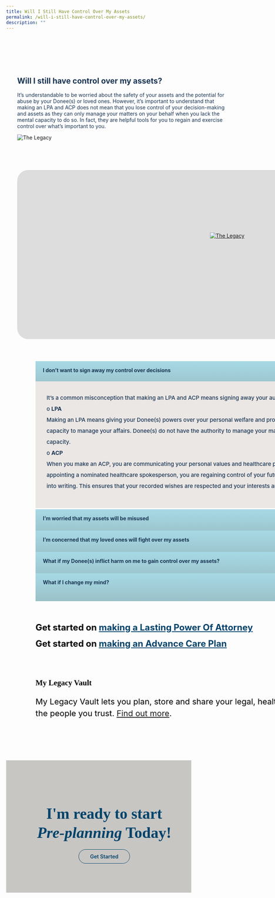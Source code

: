 ```yaml
---
title: Will I Still Have Control Over My Assets
permalink: /will-i-still-have-control-over-my-assets/
description: ""
---
```

<style>
		/\* cyrillic \*/
@font-face {
  font-family: 'Playfair Display';
  font-style: normal;
  font-weight: 500;
  font-display: swap;
  src: url(https://fonts.gstatic.com/s/playfairdisplay/v30/nuFiD-vYSZviVYUb\_rj3ij\_\_anPXDTjYgEM86xRbPQ.woff2) format('woff2');
  unicode-range: U+0301, U+0400-045F, U+0490-0491, U+04B0-04B1, U+2116;
}
/\* vietnamese \*/
@font-face {
  font-family: 'Playfair Display';
  font-style: normal;
  font-weight: 500;
  font-display: swap;
  src: url(https://fonts.gstatic.com/s/playfairdisplay/v30/nuFiD-vYSZviVYUb\_rj3ij\_\_anPXDTPYgEM86xRbPQ.woff2) format('woff2');
  unicode-range: U+0102-0103, U+0110-0111, U+0128-0129, U+0168-0169, U+01A0-01A1, U+01AF-01B0, U+0300-0301, U+0303-0304, U+0308-0309, U+0323, U+0329, U+1EA0-1EF9, U+20AB;
}
/\* latin-ext \*/
@font-face {
  font-family: 'Playfair Display';
  font-style: normal;
  font-weight: 500;
  font-display: swap;
  src: url(https://fonts.gstatic.com/s/playfairdisplay/v30/nuFiD-vYSZviVYUb\_rj3ij\_\_anPXDTLYgEM86xRbPQ.woff2) format('woff2');
  unicode-range: U+0100-02AF, U+0304, U+0308, U+0329, U+1E00-1E9F, U+1EF2-1EFF, U+2020, U+20A0-20AB, U+20AD-20CF, U+2113, U+2C60-2C7F, U+A720-A7FF;
}
/\* latin \*/
@font-face {
  font-family: 'Playfair Display';
  font-style: normal;
  font-weight: 500;
  font-display: swap;
  src: url(https://fonts.gstatic.com/s/playfairdisplay/v30/nuFiD-vYSZviVYUb\_rj3ij\_\_anPXDTzYgEM86xQ.woff2) format('woff2');
  unicode-range: U+0000-00FF, U+0131, U+0152-0153, U+02BB-02BC, U+02C6, U+02DA, U+02DC, U+0304, U+0308, U+0329, U+2000-206F, U+2074, U+20AC, U+2122, U+2191, U+2193, U+2212, U+2215, U+FEFF, U+FFFD;
}
/\* cyrillic \*/
@font-face {
  font-family: 'Playfair Display';
  font-style: normal;
  font-weight: 600;
  font-display: swap;
  src: url(https://fonts.gstatic.com/s/playfairdisplay/v30/nuFiD-vYSZviVYUb\_rj3ij\_\_anPXDTjYgEM86xRbPQ.woff2) format('woff2');
  unicode-range: U+0301, U+0400-045F, U+0490-0491, U+04B0-04B1, U+2116;
}
/\* vietnamese \*/
@font-face {
  font-family: 'Playfair Display';
  font-style: normal;
  font-weight: 600;
  font-display: swap;
  src: url(https://fonts.gstatic.com/s/playfairdisplay/v30/nuFiD-vYSZviVYUb\_rj3ij\_\_anPXDTPYgEM86xRbPQ.woff2) format('woff2');
  unicode-range: U+0102-0103, U+0110-0111, U+0128-0129, U+0168-0169, U+01A0-01A1, U+01AF-01B0, U+0300-0301, U+0303-0304, U+0308-0309, U+0323, U+0329, U+1EA0-1EF9, U+20AB;
}
/\* latin-ext \*/
@font-face {
  font-family: 'Playfair Display';
  font-style: normal;
  font-weight: 600;
  font-display: swap;
  src: url(https://fonts.gstatic.com/s/playfairdisplay/v30/nuFiD-vYSZviVYUb\_rj3ij\_\_anPXDTLYgEM86xRbPQ.woff2) format('woff2');
  unicode-range: U+0100-02AF, U+0304, U+0308, U+0329, U+1E00-1E9F, U+1EF2-1EFF, U+2020, U+20A0-20AB, U+20AD-20CF, U+2113, U+2C60-2C7F, U+A720-A7FF;
}
/\* latin \*/
@font-face {
  font-family: 'Playfair Display';
  font-style: normal;
  font-weight: 600;
  font-display: swap;
  src: url(https://fonts.gstatic.com/s/playfairdisplay/v30/nuFiD-vYSZviVYUb\_rj3ij\_\_anPXDTzYgEM86xQ.woff2) format('woff2');
  unicode-range: U+0000-00FF, U+0131, U+0152-0153, U+02BB-02BC, U+02C6, U+02DA, U+02DC, U+0304, U+0308, U+0329, U+2000-206F, U+2074, U+20AC, U+2122, U+2191, U+2193, U+2212, U+2215, U+FEFF, U+FFFD;
}
@font-face {
    font-family: 'proxima_nova_bold';
    src: url('http://chodri.com/legacy/src/fonts/Proxima-Nova-Alt-Bold-webfont.woff2') format('woff2');
    font-weight: normal;
    font-style: normal;
}
@font-face {
    font-family: 'Myriad Pro';
    src: url('http://chodri.com/legacy/src/fonts/Myriad-Web-Pro-Regular.ttf');
    src: url('http://chodri.com/legacy/src/fonts/Myriad-Web-Pro-Regular.ttf') format('truetype');
    font-weight: normal;
    font-style: normal;
}
.container{
	width: 1170px;
margin: 0 auto;
}
section.bp-section {
padding: 0;
}
.action__b h4{
color: #000;
font-size: 24px;
margin-top: 15px;
margin-bottom: 0;
}
.action__b h4 a{
color: #01436b;
} 
section.bp-section .bp-container {
padding-bottom: 0!important;
}
.m-b-80{
margin-bottom: 80px;
}
container-fluid{
width: 100%;
}
section.bp-section.is-small.bp-section-pagetitle {
display: none;
}
a.p-button.btn {
    border-color: #01436b;
    background-color: transparent;
    border-radius: 30px;
    color: #01436b;
    margin-top: 30px;
    font-weight: 600;
    text-decoration: none;
    border: 1px solid #01436b;
    padding: 10px 30px;
}
.action_3 h2, .action_3 h2 i {
    line-height: 52px;
    font-size: 42px;
    font-family: 'Playfair Display';
    color: #01436b;
    margin-bottom: 30px;
}
section.bp-section .bp-container {
    width: 100%!important;
    max-width: 100%!important;
    padding-top: 0!important;
}
.col.is-8.is-offset-2.print-content {
    margin-left: 0;
    width: 100%;
}
.col-3 {
    width: 25%;
    PADDING: 0 15px;
}
.col-8 {
    width: 75%;
    PADDING: 0 15px;
}
.col-4 {
    width: 33.33%;
    PADDING: 0 15px;
}
.col-6 {
    width: 50%;
    PADDING: 0 15px;
}
.col-12 {
    width: 100%;
    PADDING: 0 15px;
}
.p-t-80 {
	padding-top: 80px;
}
.p-b-80{
	padding-bottom: 80px;
}
.u-align--center{
	text-align:center;
}
	.about_bb .inner {
    padding: 30px;
    background-color: #EBE7E5;
    border-radius: 25px;
}
	
	.about_bb h4 {
    color: #1A3554;
    font-weight: bold;
    margin-bottom: 0;
}
	.about_bb p {
    margin-top: 10px;
}.about_a_b h2 {
    color: #1A3554;
}
	.heading h3 {
    margin-bottom: 30px;
    color: #000;
}
	.m-b-30{
	margin-bottom: 30px;
	}
	.p-t-40{
	padding-top:40px;
	}
	.action_3 {
    background-color: #C8C6C3;
}
	.accordion ul {
  list-style: none;
  padding: 0;
}
.accordion ul li {
  margin: 0;
}
.action__4 h2{
		color: #000;
	 font-family: 'Playfair Display';
	}
	.action__4 p{
		color: #000;
		font-size: 22px;
	line-height: 32px;
	}
	.accordion ul {
    margin: 0;
}
	.accordion .toggle{
		display:none;
	}
	ul.accordion input.toggle:checked + p {
    display: block;
}
.accordion ul li label {
    position: relative;
    color: #1A3554;
    display: inline-block;
    width: 100%;
    line-height: 49px;
    text-indent: 20px;
    cursor: pointer;
    font-weight: bold;
}
	.accordion ul li label::before {
    width: 100%;
    background-image: linear-gradient(#a6d9e5, #9ac0c8);
    display: block;
    color: #fefefe;
    padding: 0.75em;
    border-radius: 0.15em;
    transition: background 0.3s ease;
    margin-bottom: 0;
    border-radius: 0;
    content: "";
    position: absolute;
    left: 0;
    right: 0;
    top: 0;
    height: 55px;
    z-index: -1;
}
	a.play_btn {
    position: absolute;
    left: 0;
    right: 0;
    top: 50%;
    z-index: 99999;
    width: 120px;
    height: 120px;
    margin: 0 auto;
    margin-top: -60px;
}
	.about_a_b {
    display: flex;
    align-items: center;
}
	.video_acc .inner {
    position: relative;
}
	.about_a_b p {
    color: #1A3554;
}
	.content a{
		color: #1A3554!important;
	}
		.accordion ul .inner::after{
    content: "+";
    width: 25px;
    height: 25px;
    background-color: #fff;
    display: inline-block;
    text-align: center;
    border-radius: 50%;
    position: absolute;
    right: 20px;
    top: 14px;
    color: #1A3554;
    text-indent: 0;
    line-height: 25px;
		z-index: 11;
}
	ul.accordion input.toggle:checked + .inner::after {
    content: "-";
}
ul.accordion input.toggle:checked + .inner {
    height: auto;
    padding: 30px;
}
	.accordion ul .inner {
    overflow: hidden;
    margin-top: 0;
    background-color: #EBE7E5;
    margin-top: 6px;
    height: 0;
    padding: 0 30px;
    transition: all ease-in-out .3s;
		-webkit-transition: all ease-in-out .3s;
	 text-indent: 0;
}
	.accordion ul .inner p {
	 font-weight: 500;
    font-size: 15px;
	  color: #1A3554;
	margin-top: 0;
	line-height: 30px;
	}
	.accordion ul .inner h4 {
	 font-weight: bold;
    font-size: 22px;
	  color: #1A3554;
	  margin-top: 0;
	  margin-bottom: 0;
	}
	.p-lr-50{
	padding: 0 50px;
	}
		section.action__4 {
    position: relative;
}
.action__4::before {
    content: "";
    position: absolute;
    left: 30px;
    bottom: -4px;
    width: 200px;
    background-position: center;
    background-size: contain;
    background-repeat: no-repeat;
    background-image: url(https://i.imgur.com/ymZBFhy.png);
    z-index: 99999999;
    height: 200px;
}
	section.action__4 .container::after {
    content: "";
    position: absolute;
    right: 0;
    top: 0;
    width: 300px;
    height: 200px;
    background-size: contain;
    background-repeat: no-repeat;
    background-image: url(https://i.imgur.com/4gIO8gl.png);
}
	.container  {
    position: relative;
}
		.heading  {
    position: relative;
}
.heading::after {
    content: "";
    position: absolute;
    right: -50px;
    top: -28px;
    width: 300px;
    height: 200px;
    background-size: contain;
    background-repeat: no-repeat;
    background-image: url(https://i.imgur.com/AxzRdOk.png);
}
	@media(max-width: 767px){
	.heading::after{
	display:none;
	}
		section.action__4 .container{
	display:none;
	}
	.action__4{
	display:none;
	}
		.p-lr-50{
	padding: 0;
	}
	.action_3 h2,.action_3 h2 i {
        line-height: 38px;
        font-size: 28px;
    }
	html {
    overflow-x: hidden;
}
	.about_a_b:first-child {
    margin-bottom: 30px;
}
.container {
    width: 100%;
    padding: 0 15px;
}
			.col-3 {
    width: 100%;
}
		.col-8 {
    width: 100%;
}
	.col-4 {
    width: 100%;
}
		.col-6 {
    width: 100%;
}
		.col-12 {
    width: 100%;
}
	.action_3 {
    background-color: #C7C6C2;
}
	}
	@media(min-width: 767px)and (max-width: 1140px){
	.container {
    padding: 0 15px;
}
	}
	</style>
<section class="about_ac">
    <div class="container">
      <div class="row p-t-80">
        <div class="col-6 about_a_b">
					<div class="inner">
					<h2>Will I still have control over my assets?</h2>
					<p>It’s understandable to be worried about the safety of your assets and the potential for abuse by your Donee(s) or loved ones. However, it’s important to understand that making an LPA and ACP does not mean that you lose control of your decision-making and assets as they can only manage your matters on your behalf when you lack the mental capacity to do so. In fact, they are helpful tools for you to regain and exercise control over what’s important to you.</p>
					</div>
        </div>
				<div class="col-6 about_a_b">
					<img alt="The Legacy" src="https://i.imgur.com/if4UL7S.png">
        </div>
      </div>
    </div>
  </section>
	
<section class="accordion p-t-80">
	<div class="container">
			<div class="row">
			<div style="margin-bottom: 60px" class="video_acc col-12">
				<div style="height: 460px; background-color:#ddd; border-radius:30px" class="inner">
				<a class="play_btn" href="#"><img alt="The Legacy" src="https://i.imgur.com/gm1Wmuu.png"></a>
				</div>
			</div>
			</div>
				<div class="row p-lr-50">
				<div class="col-12 accordion_b">
				<ul class="accordion">
						<li>
							<label for="accordion_1">
								<input checked="" class="toggle" id="accordion_1" name="accordion" type="radio">I don’t want to sign away my control over decisions
								<div class="inner">
							<p>
								It’s a common misconception that making an LPA and ACP means signing away your autonomy and assets, but that’s not the case.<br>
								o	<b>LPA</b><br>
								Making an LPA means giving your Donee(s) powers over your personal welfare and property and affairs only when you lack the mental capacity to manage your affairs. Donee(s) do not have the authority to manage your matters for you when you have or have regained mental capacity.<br>
								o	<b>ACP</b><br>
								When you make an ACP, you are communicating your personal values and healthcare preferences to your loved ones and medical team. By appointing a nominated healthcare spokesperson, you are regaining control of your future healthcare and personal care needs by putting it into writing. This ensures that your recorded wishes are respected and your interests are protected by all parties involved.
							</p>
								</div>
							</label>
						</li>
						<li>
							<label for="accordion_2">
								<input class="toggle" id="accordion_2" name="accordion" type="radio">I’m worried that my assets will be misused
									<div class="inner">
							<p>
								o	<b>LPA</b>
								▪	The misappropriation of assets is a valid concern. That’s why it’s important to choose a Donee you trust. With the option to appoint more than one Donee and specifications on how they should make decisions – the risk of misuse is greatly reduced. Additionally, Donees are legally obligated to act in your best interests and can be prosecuted for any misuse of your assets.<br>
								▪	Any individual can report a Donee to the Office of the Public Guardian if there is suspected abuse. An application can be made to the Court to remove the Donee’s appointment in the LPA if the Donee:<br>
									▪	Is found to have abused his or her powers granted in the LPA<br>
									▪	Used fraud or undue pressure to persuade the Donor to make the LPA<br>
									▪	Does not act in the Donor’s best interests<br>
									▪	If a Donee abuses his or her power, he or she may face severe penalties (e.g. fine or imprisonment, under section 42 of the Mental Capacity Act).
							</p>
								</div>
							</label>
						</li>
						<li>
							<label for="accordion_3">
								<input class="toggle" id="accordion_3" name="accordion" type="radio">I’m concerned that my loved ones will fight over my assets
									<div class="inner">
							<p>
								o	Making an LPA and ACP can actually help reduce the likelihood of family disputes. By clearly specifying your wishes for your future healthcare and personal care needs, you can help prevent disagreements among family members.<br>
								o	Additionally, appointing a Donee to make decisions on your behalf can help reduce the stress and tension that can arise when family members disagree on important decisions.
							</p>
								</div>
							</label>
						</li>
						<li>
							<label for="accordion_4">
								<input class="toggle" id="accordion_4" name="accordion" type="radio">What if my Donee(s) inflict harm on me to gain control over my assets?
									<div class="inner">
							<p>
								o	There are safeguards provided in the Mental Capacity Act to protect people who lack mental capacity:<br>
									▪	The Public Guardian, which is supported by the Office of the Public Guardian, has supervisory and investigative powers, including looking into alleged abuses or misuse of powers. Where the Public Guardian finds that the Donee has not behaved in the best interests of the person lacking in capacity, the Public Guardian may apply to Court to revoke the power of that Donee.<br>
									▪	The Act prohibits certain decisions (e.g. excluded decisions) from being made on behalf of persons who lack capacity.<br>
									▪	To encourage reporting of suspected abuse, caregivers are provided with whistle-blowing protection.<br>
									▪	The Act also makes the ill-treatment of persons who lack capacity a criminal offence.<br>
								o	To supplement the aforementioned Mental Capacity Act, Donors can also include specific instructions and limitations in their LPA to guide their Donee’s decision-making, and the Donee must seek the Court’s approval before making any decisions that are not covered by the LPA.
						</p>
								</div>
										</label>
								</li>
					<li>
							<label for="accordion_5">
								<input class="toggle" id="accordion_5" name="accordion" type="radio">What if I change my mind?
									<div class="inner">
							<p>
								o	Your LPA and ACP are not set in stone. You have the liberty to update or change your LPA and ACP at any given time, provided you have the mental capacity to do so.<br>
								o	<b>LPA</b><br>
								▪	To change the terms of an existing LPA, the Donor must revoke their registered LPA and make a new one.<br>
								▪	The Donor can then choose to appoint the same Donee or a different one in the new LPA.<br>
								▪	The Donor can also make changes to the scope of authority or instructions provided to the Donee.<br>
								▪	The Donor can revoke their LPA by submitting a revocation form to the Office of the Public Guardian.<br>
								▪	It costs $30 to revoke a registered LPA.<br>
								o	<b>ACP</b><br>
								▪	You should review your ACP:<br>
									▪	When your preferences change
									▪	At every significant life stage or milestone
									▪	After a medical diagnosis of life-limiting illness
									▪	After a significant change in your functional ability that may affect your daily activities later in life.
								▪	You are encouraged to keep your loved ones and healthcare team updated through ongoing conversations when you review your ACP.<br>
								▪	Contact your ACP facilitator for help updating your ACP.
							</p>
								</div>
							</label>
						</li>
					</ul>
			</div>
	</div>
</div>
</section>

<section class="action__4">
	<div class="container" style="padding-top: 60px; padding-bottom: 90px">
		<div class="row p-lr-50">
			<div class="col-12 action__b m-b-80">
				<h4>Get started on <a href="#">making a Lasting Power Of Attorney</a></h4>
				<h4>Get started on <a href="#">making an Advance Care Plan</a></h4>
				<h4></h4>
			</div>
		</div>
		<div class="row p-lr-50">
			<div class="col-12">
				<div class="inner">
				<h2>My Legacy Vault</h2>
				<p>My Legacy Vault lets you plan, store and share your legal, healthcare, and estate matters safely with the people you trust. <a href="#">Find out more</a>.</p>
				</div>
			</div>
		</div>
	</div>
</section>
<section class="action__" style="width:100%">
	<div class="container-fluid action_3" style="padding-top: 60px; padding-bottom: 90px">
		<div class="row">
			<div class="col-12 action3_b u-align--center">
				<h2>I'm ready to start <br><strong><i>Pre-planning</i></strong> Today!</h2>
				<a href="#" class="btn p-button">Get Started</a>
			</div>
		</div>
	</div>
</section>